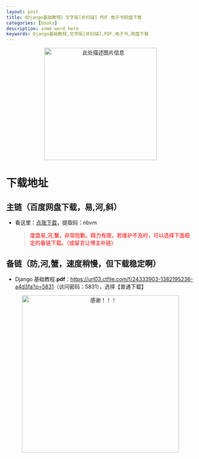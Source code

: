 ```yaml
---
layout: post
title: 《Django基础教程》文字版[非扫描] PDF 电子书网盘下载
categories: [books]
description: some word here
keywords: Django基础教程,文字版[非扫描],PDF,电子书,网盘下载
---
```


<div align="center"><img src="https://pic.imgdb.cn/item/67064255d29ded1a8c8674c6.png" alt="此处描述图片信息" width="300px" height="auto"></div>

# 下载地址

## 主链（百度网盘下载，易,河,斜）

- 看这里：[点我下载](https://pan.baidu.com/s/1iMXUbSbtZQZjDcqDmnWUyw?pwd=nbvm)，提取码：nbvm

  > <p style="color:red" >度盘易,河,蟹，非常抱歉。精力有限，若维护不及时，可以选择下面稳定的备链下载。（或留言让博主补链）</p>

## 备链（防,河,蟹，速度稍慢，但下载稳定啊）

- Django 基础教程.**pdf**：<https://url03.ctfile.com/f/24333903-1382195236-a4d3fa?p=5831>（访问密码：5831），选择【普通下载】

<div align="center"><img src="https://pic.imgdb.cn/item/6707df6bd29ded1a8ce37031.gif" alt="感谢！！！" width="420px" height="auto"/></div>

